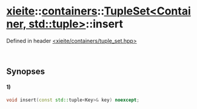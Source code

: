 # [xieite](../../../../../xieite.md)\:\:[containers](../../../../../containers.md)\:\:[TupleSet<Container, std::tuple<Key>>](../../../tuple_set.md)\:\:insert
Defined in header [<xieite/containers/tuple_set.hpp>](../../../../../../include/xieite/containers/tuple_set.hpp)

&nbsp;

## Synopses
#### 1)
```cpp
void insert(const std::tuple<Key>& key) noexcept;
```
